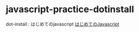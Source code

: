 # javascript-practice-dotinstall
dot-install : はじめてのjavascript
[はじめてのJavascript](https://dotinstall.com/lessons/basic_javascript_v4)
